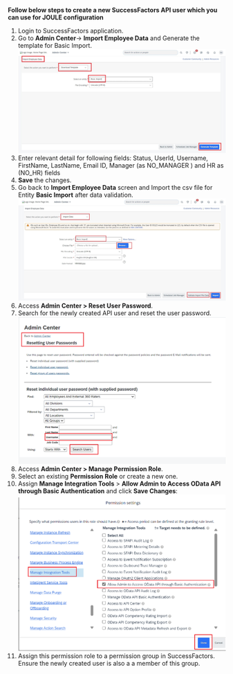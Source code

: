 **Follow below steps to create a new SuccessFactors API user which you can use for JOULE configuration**
1. Login to SuccessFactors application.
2. Go to **Admin Center**-> **Import Employee Data** and Generate the template for Basic Import.</br>
![Create_API_User](1download_template.jpg)
3. Enter relevant detail for following fields:
Status, UserId, Username, FirstName, LastName, Email ID, Manager (as NO_MANAGER ) and HR as (NO_HR) fields
4. **Save** the changes.
5. Go back to **Import Employee Data** screen and Import the csv file for Entity **Basic Import** after data validation.</br>
![Create_API_User](2Basic_Import.jpg)
6. Access **Admin Center > Reset User Password**.
7. Search for the newly created API user and reset the user password.</br>
![Create_API_User](3reset_password.jpg)
8. Access **Admin Center > Manage Permission Role**.
9. Select an existing **Permission Role** or create a new one.
10. Assign **Manage Integration Tools** > **Allow Admin to Access OData API through Basic Authentication** and click **Save Changes**:</br>
![Create_API_User](1API_Permission.jpg)
11. Assign this permission role to a permission group in SuccessFactors.  Ensure the newly created user is also a a member of this group.
